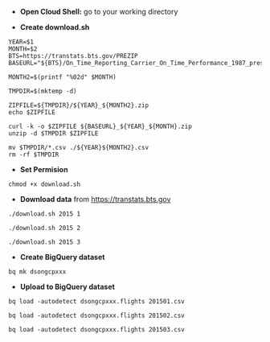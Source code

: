 - **Open Cloud Shell:** go to your working directory

- **Create download.sh**  

```
YEAR=$1
MONTH=$2
BTS=https://transtats.bts.gov/PREZIP
BASEURL="${BTS}/On_Time_Reporting_Carrier_On_Time_Performance_1987_present"

MONTH2=$(printf "%02d" $MONTH)

TMPDIR=$(mktemp -d)

ZIPFILE=${TMPDIR}/${YEAR}_${MONTH2}.zip
echo $ZIPFILE

curl -k -o $ZIPFILE ${BASEURL}_${YEAR}_${MONTH}.zip
unzip -d $TMPDIR $ZIPFILE

mv $TMPDIR/*.csv ./${YEAR}${MONTH2}.csv
rm -rf $TMPDIR
```

- **Set Permision** 
```
chmod +x download.sh
```

- **Download data** from https://transtats.bts.gov

```
./download.sh 2015 1
```
```
./download.sh 2015 2
```

```
./download.sh 2015 3
```


- **Create BigQuery dataset** 

```
bq mk dsongcpxxx
```

- **Upload to BigQuery dataset** 
```
bq load -autodetect dsongcpxxx.flights 201501.csv
```
```
bq load -autodetect dsongcpxxx.flights 201502.csv
```
```
bq load -autodetect dsongcpxxx.flights 201503.csv
```

